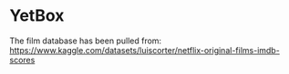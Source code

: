 # YetBox

The film database has been pulled from: https://www.kaggle.com/datasets/luiscorter/netflix-original-films-imdb-scores